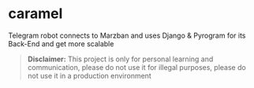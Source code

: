 # caramel
Telegram robot connects to Marzban and uses Django &amp; Pyrogram for its Back-End and get more scalable

> **Disclaimer:** This project is only for personal learning and communication, please do not use it for illegal purposes, please do not use it in a production environment
